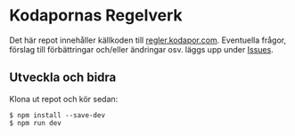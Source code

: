 # Kodapornas Regelverk

Det här repot innehåller källkoden till [regler.kodapor.com](https://regler.kodapor.com). Eventuella frågor, förslag till förbättringar och/eller ändringar osv. läggs upp under [Issues](https://github.com/mekwall/regler.kodapor.com/issues).

## Utveckla och bidra

Klona ut repot och kör sedan:

```shell
$ npm install --save-dev
$ npm run dev
```
